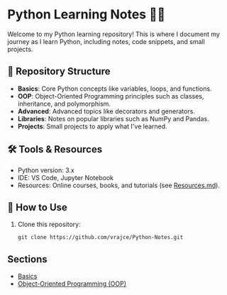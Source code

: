 # Python Learning Notes 📘🐍

Welcome to my Python learning repository! This is where I document my journey as I learn Python, including notes, code snippets, and small projects.

## 📂 Repository Structure

- **Basics**: Core Python concepts like variables, loops, and functions.
- **OOP**: Object-Oriented Programming principles such as classes, inheritance, and polymorphism.
- **Advanced**: Advanced topics like decorators and generators.
- **Libraries**: Notes on popular libraries such as NumPy and Pandas.
- **Projects**: Small projects to apply what I've learned.

## 🛠️ Tools & Resources
- Python version: 3.x
- IDE: VS Code, Jupyter Notebook
- Resources: Online courses, books, and tutorials (see [Resources.md](Resources.md)).

## 🌟 How to Use
1. Clone this repository:
   ```
   git clone https://github.com/vrajce/Python-Notes.git
   ```
## Sections
- [Basics](Basics/)
- [Object-Oriented Programming (OOP)](OOP/)
